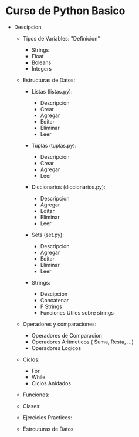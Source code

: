 # Curso de Python Basico

* Descipcion 

    - Tipos de Variables: "Definicion"
        - Strings
        - Float
        - Boleans
        - Integers
    
    - Estructuras de Datos:

        - Listas (listas.py):
            - Descripcion  
            - Crear
            - Agregar
            - Editar
            - Eliminar
            - Leer

        - Tuplas (tuplas.py):  
            - Descripcion
            - Crear
            - Agregar
            - Leer  

        - Diccionarios (diccionarios.py): 
            - Descripcion 
            - Agregar
            - Editar
            - Eliminar
            - Leer   

        - Sets (set.py):
            - Descripcion
            - Agregar
            - Editar
            - Eliminar
            - Leer 

        - Strings:
            - Descipcion
            - Concatenar
            - F Strings
            - Funciones Utiles sobre strings
        
    - Operadores y comparaciones:
        - Operadores de Comparacion
        - Operadores Aritmeticos ( Suma, Resta, ...)
        - Operadores Logicos

    - Ciclos:
        * For
        * While
        * Ciclos Anidados
    
    - Funciones:

    - Clases:

    - Ejercicios Practicos:


    - Estrcuturas de Datos